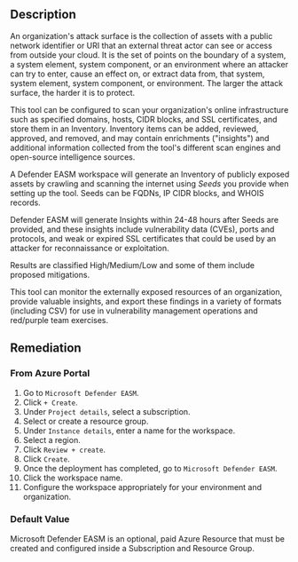 ## Description

An organization's attack surface is the collection of assets with a public network identifier or URI that an external threat actor can see or access from outside your cloud. It is the set of points on the boundary of a system, a system element, system component, or an environment where an attacker can try to enter, cause an effect on, or extract data from, that system, system element, system component, or environment. The larger the attack surface, the harder it is to protect.

This tool can be configured to scan your organization's online infrastructure such as specified domains, hosts, CIDR blocks, and SSL certificates, and store them in an Inventory. Inventory items can be added, reviewed, approved, and removed, and may contain enrichments ("insights") and additional information collected from the tool's different scan engines and open-source intelligence sources.

A Defender EASM workspace will generate an Inventory of publicly exposed assets by crawling and scanning the internet using _Seeds_ you provide when setting up the tool. Seeds can be FQDNs, IP CIDR blocks, and WHOIS records.

Defender EASM will generate Insights within 24-48 hours after Seeds are provided, and these insights include vulnerability data (CVEs), ports and protocols, and weak or expired SSL certificates that could be used by an attacker for reconnaissance or exploitation.

Results are classified High/Medium/Low and some of them include proposed mitigations.

This tool can monitor the externally exposed resources of an organization, provide valuable insights, and export these findings in a variety of formats (including CSV) for use in vulnerability management operations and red/purple team exercises.

## Remediation

### From Azure Portal

1. Go to `Microsoft Defender EASM`.
2. Click `+ Create`.
3. Under `Project details`, select a subscription.
4. Select or create a resource group.
5. Under `Instance details`, enter a name for the workspace.
6. Select a region.
7. Click `Review + create`.
8. Click `Create`.
9. Once the deployment has completed, go to `Microsoft Defender EASM`.
10. Click the workspace name.
11. Configure the workspace appropriately for your environment and organization.

### Default Value

Microsoft Defender EASM is an optional, paid Azure Resource that must be created and configured inside a Subscription and Resource Group.
